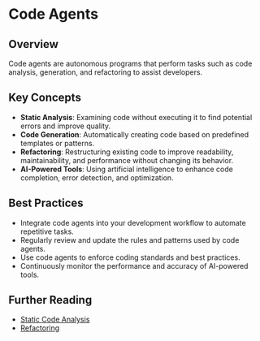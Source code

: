 # Code Agents

## Overview

Code agents are autonomous programs that perform tasks such as code analysis, generation, and refactoring to assist developers.

## Key Concepts

- **Static Analysis**: Examining code without executing it to find potential errors and improve quality.
- **Code Generation**: Automatically creating code based on predefined templates or patterns.
- **Refactoring**: Restructuring existing code to improve readability, maintainability, and performance without changing its behavior.
- **AI-Powered Tools**: Using artificial intelligence to enhance code completion, error detection, and optimization.

## Best Practices

- Integrate code agents into your development workflow to automate repetitive tasks.
- Regularly review and update the rules and patterns used by code agents.
- Use code agents to enforce coding standards and best practices.
- Continuously monitor the performance and accuracy of AI-powered tools.

## Further Reading

- [Static Code Analysis](https://en.wikipedia.org/wiki/Static_program_analysis)
- [Refactoring](https://refactoring.com/)
